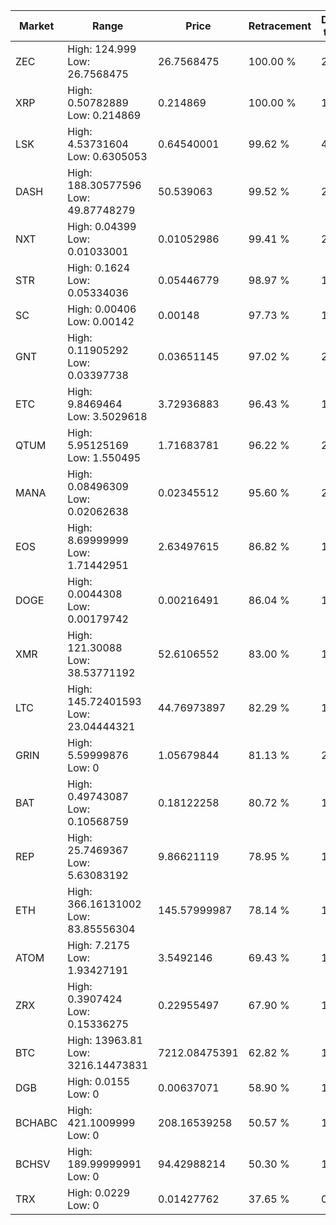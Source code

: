 | Market | Range | Price| Retracement | Doubles to 50% |
| --- | --- | --- | --- | --- |
| ZEC | High: 124.999<br />Low: 26.7568475 | 26.7568475 | 100.00 % | 2.84 |
| XRP | High: 0.50782889<br />Low: 0.214869 | 0.214869 | 100.00 % | 1.68 |
| LSK | High: 4.53731604<br />Low: 0.6305053 | 0.64540001 | 99.62 % | 4.00 |
| DASH | High: 188.30577596<br />Low: 49.87748279 | 50.539063 | 99.52 % | 2.36 |
| NXT | High: 0.04399<br />Low: 0.01033001 | 0.01052986 | 99.41 % | 2.58 |
| STR | High: 0.1624<br />Low: 0.05334036 | 0.05446779 | 98.97 % | 1.98 |
| SC | High: 0.00406<br />Low: 0.00142 | 0.00148 | 97.73 % | 1.85 |
| GNT | High: 0.11905292<br />Low: 0.03397738 | 0.03651145 | 97.02 % | 2.10 |
| ETC | High: 9.8469464<br />Low: 3.5029618 | 3.72936883 | 96.43 % | 1.79 |
| QTUM | High: 5.95125169<br />Low: 1.550495 | 1.71683781 | 96.22 % | 2.18 |
| MANA | High: 0.08496309<br />Low: 0.02062638 | 0.02345512 | 95.60 % | 2.25 |
| EOS | High: 8.69999999<br />Low: 1.71442951 | 2.63497615 | 86.82 % | 1.98 |
| DOGE | High: 0.0044308<br />Low: 0.00179742 | 0.00216491 | 86.04 % | 1.44 |
| XMR | High: 121.30088<br />Low: 38.53771192 | 52.6106552 | 83.00 % | 1.52 |
| LTC | High: 145.72401593<br />Low: 23.04444321 | 44.76973897 | 82.29 % | 1.88 |
| GRIN | High: 5.59999876<br />Low: 0 | 1.05679844 | 81.13 % | 2.65 |
| BAT | High: 0.49743087<br />Low: 0.10568759 | 0.18122258 | 80.72 % | 1.66 |
| REP | High: 25.7469367<br />Low: 5.63083192 | 9.86621119 | 78.95 % | 1.59 |
| ETH | High: 366.16131002<br />Low: 83.85556304 | 145.57999987 | 78.14 % | 1.55 |
| ATOM | High: 7.2175<br />Low: 1.93427191 | 3.5492146 | 69.43 % | 1.29 |
| ZRX | High: 0.3907424<br />Low: 0.15336275 | 0.22955497 | 67.90 % | 1.19 |
| BTC | High: 13963.81<br />Low: 3216.14473831 | 7212.08475391 | 62.82 % | 1.19 |
| DGB | High: 0.0155<br />Low: 0 | 0.00637071 | 58.90 % | 1.22 |
| BCHABC | High: 421.1009999<br />Low: 0 | 208.16539258 | 50.57 % | 1.01 |
| BCHSV | High: 189.99999991<br />Low: 0 | 94.42988214 | 50.30 % | 1.01 |
| TRX | High: 0.0229<br />Low: 0 | 0.01427762 | 37.65 % | 0.00 |

